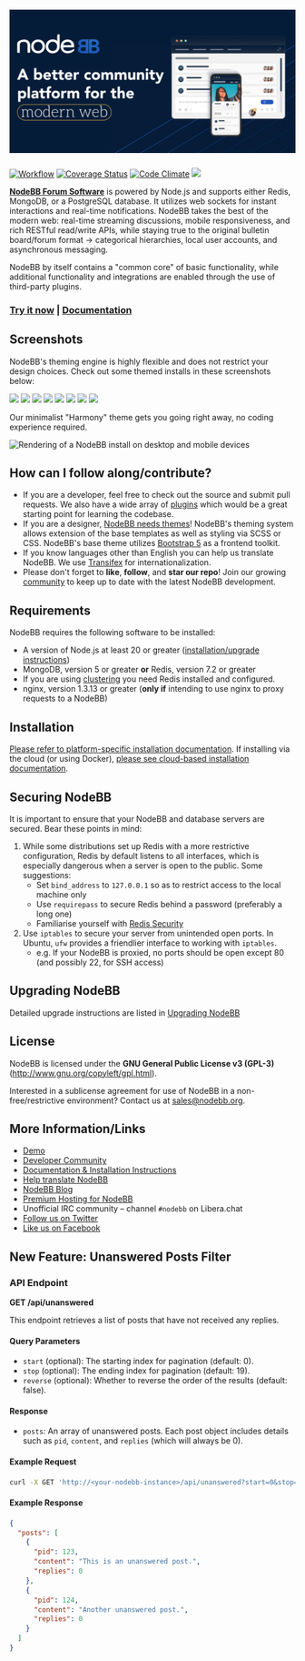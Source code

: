 # ![NodeBB](public/images/sm-card.png)

[![Workflow](https://github.com/NodeBB/NodeBB/actions/workflows/test.yaml/badge.svg)](https://github.com/NodeBB/NodeBB/actions/workflows/test.yaml)
[![Coverage Status](https://coveralls.io/repos/github/NodeBB/NodeBB/badge.svg?branch=master)](https://coveralls.io/github/NodeBB/NodeBB?branch=master)
[![Code Climate](https://codeclimate.com/github/NodeBB/NodeBB/badges/gpa.svg)](https://codeclimate.com/github/NodeBB/NodeBB)
[![](https://dcbadge.vercel.app/api/server/p6YKPXu7er?style=flat)](https://discord.gg/p6YKPXu7er)

[**NodeBB Forum Software**](https://nodebb.org) is powered by Node.js and supports either Redis, MongoDB, or a PostgreSQL database. It utilizes web sockets for instant interactions and real-time notifications. NodeBB takes the best of the modern web: real-time streaming discussions, mobile responsiveness, and rich RESTful read/write APIs, while staying true to the original bulletin board/forum format &rarr; categorical hierarchies, local user accounts, and asynchronous messaging.

NodeBB by itself contains a "common core" of basic functionality, while additional functionality and integrations are enabled through the use of third-party plugins.

### [Try it now](//try.nodebb.org) | [Documentation](//docs.nodebb.org)

## Screenshots

NodeBB's theming engine is highly flexible and does not restrict your design choices. Check out some themed installs in these screenshots below:

[![](http://i.imgur.com/VCoOFyqb.png)](http://i.imgur.com/VCoOFyq.png)
[![](http://i.imgur.com/FLOUuIqb.png)](http://i.imgur.com/FLOUuIq.png)
[![](http://i.imgur.com/Ud1LrfIb.png)](http://i.imgur.com/Ud1LrfI.png)
[![](http://i.imgur.com/h6yZ66sb.png)](http://i.imgur.com/h6yZ66s.png)
[![](http://i.imgur.com/o90kVPib.png)](http://i.imgur.com/o90kVPi.png)
[![](http://i.imgur.com/AaRRrU2b.png)](http://i.imgur.com/AaRRrU2.png)
[![](http://i.imgur.com/LmHtPhob.png)](http://i.imgur.com/LmHtPho.png)
[![](http://i.imgur.com/paiJPJkb.jpg)](http://i.imgur.com/paiJPJk.jpg)

Our minimalist "Harmony" theme gets you going right away, no coding experience required.

![Rendering of a NodeBB install on desktop and mobile devices](https://user-images.githubusercontent.com/923011/228570420-2a4db745-b20d-474a-a571-1b59259508ef.png)

## How can I follow along/contribute?

* If you are a developer, feel free to check out the source and submit pull requests. We also have a wide array of [plugins](http://community.nodebb.org/category/7/nodebb-plugins) which would be a great starting point for learning the codebase.
* If you are a designer, [NodeBB needs themes](http://community.nodebb.org/category/10/nodebb-themes)! NodeBB's theming system allows extension of the base templates as well as styling via SCSS or CSS. NodeBB's base theme utilizes [Bootstrap 5](http://getbootstrap.com/) as a frontend toolkit.
* If you know languages other than English you can help us translate NodeBB. We use [Transifex](https://explore.transifex.com/nodebb/nodebb/) for internationalization.
* Please don't forget to **like**, **follow**, and **star our repo**! Join our growing [community](http://community.nodebb.org) to keep up to date with the latest NodeBB development.

## Requirements

NodeBB requires the following software to be installed:

* A version of Node.js at least 20 or greater ([installation/upgrade instructions](https://github.com/nodesource/distributions))
* MongoDB, version 5 or greater **or** Redis, version 7.2 or greater
* If you are using [clustering](https://docs.nodebb.org/configuring/scaling/) you need Redis installed and configured.
* nginx, version 1.3.13 or greater (**only if** intending to use nginx to proxy requests to a NodeBB)

## Installation

[Please refer to platform-specific installation documentation](https://docs.nodebb.org/installing/os).
If installing via the cloud (or using Docker), [please see cloud-based installation documentation](https://docs.nodebb.org/installing/cloud/).

## Securing NodeBB

It is important to ensure that your NodeBB and database servers are secured. Bear these points in mind:

1. While some distributions set up Redis with a more restrictive configuration, Redis by default listens to all interfaces, which is especially dangerous when a server is open to the public. Some suggestions:
    * Set `bind_address` to `127.0.0.1` so as to restrict access  to the local machine only
    * Use `requirepass` to secure Redis behind a password (preferably a long one)
    * Familiarise yourself with [Redis Security](http://redis.io/topics/security)
2. Use `iptables` to secure your server from unintended open ports. In Ubuntu, `ufw` provides a friendlier interface to working with `iptables`.
    * e.g. If your NodeBB is proxied, no ports should be open except 80 (and possibly 22, for SSH access)


## Upgrading NodeBB

Detailed upgrade instructions are listed in [Upgrading NodeBB](https://docs.nodebb.org/configuring/upgrade/)

## License

NodeBB is licensed under the **GNU General Public License v3 (GPL-3)** (http://www.gnu.org/copyleft/gpl.html).

Interested in a sublicense agreement for use of NodeBB in a non-free/restrictive environment? Contact us at sales@nodebb.org.

## More Information/Links

* [Demo](https://try.nodebb.org)
* [Developer Community](http://community.nodebb.org)
* [Documentation & Installation Instructions](https://docs.nodebb.org)
* [Help translate NodeBB](https://explore.transifex.com/nodebb/nodebb/)
* [NodeBB Blog](https://nodebb.org/blog)
* [Premium Hosting for NodeBB](https://www.nodebb.org/ "NodeBB")
* Unofficial IRC community &ndash; channel `#nodebb` on Libera.chat
* [Follow us on Twitter](http://www.twitter.com/NodeBB/ "NodeBB Twitter")
* [Like us on Facebook](http://www.facebook.com/NodeBB/ "NodeBB Facebook")

## New Feature: Unanswered Posts Filter

### API Endpoint

**GET /api/unanswered**

This endpoint retrieves a list of posts that have not received any replies.

#### Query Parameters
- `start` (optional): The starting index for pagination (default: 0).
- `stop` (optional): The ending index for pagination (default: 19).
- `reverse` (optional): Whether to reverse the order of the results (default: false).

#### Response
- `posts`: An array of unanswered posts. Each post object includes details such as `pid`, `content`, and `replies` (which will always be 0).

#### Example Request
```bash
curl -X GET 'http://<your-nodebb-instance>/api/unanswered?start=0&stop=10'
```

#### Example Response
```json
{
  "posts": [
    {
      "pid": 123,
      "content": "This is an unanswered post.",
      "replies": 0
    },
    {
      "pid": 124,
      "content": "Another unanswered post.",
      "replies": 0
    }
  ]
}
```
